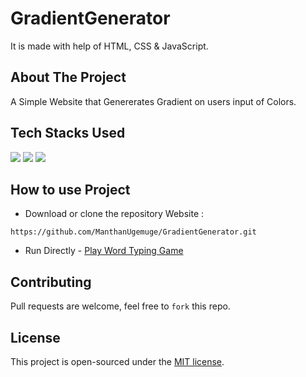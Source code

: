 # GradientGenerator

It is made with help of HTML, CSS & JavaScript.

## About The Project
A Simple Website that Genererates Gradient on users input of Colors.

## Tech Stacks Used

<a target="_blank" href="https://www.w3schools.com/html/default.asp"><img src="https://img.shields.io/badge/html5%20-%23E34F26.svg?&style=for-the-badge&logo=html5&logoColor=white"></img></a>
<a target="_blank" href="https://www.w3schools.com/css/default.asp"><img src="https://img.shields.io/badge/css3%20-%231572B6.svg?&style=for-the-badge&logo=css3&logoColor=white"></img></a>
<a target="_blank" href="https://www.w3schools.com/js/default.asp"><img src="https://img.shields.io/badge/javascript%20-%23323330.svg?&style=for-the-badge&logo=javascript&logoColor=%23F7DF1E"></img></a>

## How to use Project

- Download or clone the repository Website : 

```
https://github.com/ManthanUgemuge/GradientGenerator.git
```
- Run Directly - [Play Word Typing Game](https://manthanugemuge.github.io/WordTypingGame/)

## Contributing
Pull requests are welcome, feel free to ```fork``` this repo.

## License
This project is open-sourced under the [MIT license]().
